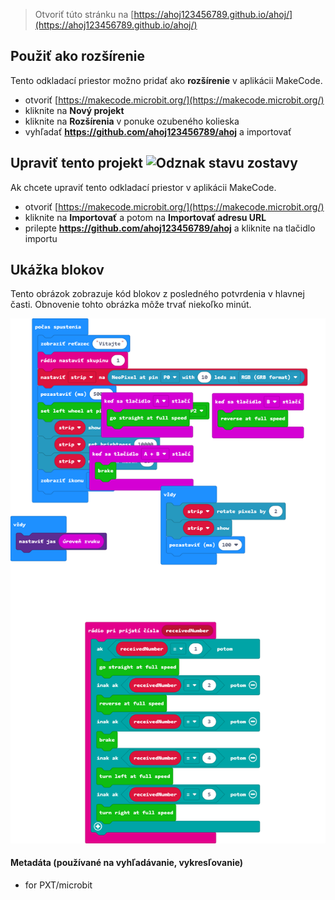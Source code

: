 
> Otvoriť túto stránku na [https://ahoj123456789.github.io/ahoj/](https://ahoj123456789.github.io/ahoj/)

## Použiť ako rozšírenie

Tento odkladací priestor možno pridať ako **rozšírenie** v aplikácii MakeCode.

* otvoriť [https://makecode.microbit.org/](https://makecode.microbit.org/)
* kliknite na **Nový projekt**
* kliknite na **Rozšírenia** v ponuke ozubeného kolieska
* vyhľadať **https://github.com/ahoj123456789/ahoj** a importovať

## Upraviť tento projekt ![Odznak stavu zostavy](https://github.com/ahoj123456789/ahoj/workflows/MakeCode/badge.svg)

Ak chcete upraviť tento odkladací priestor v aplikácii MakeCode.

* otvoriť [https://makecode.microbit.org/](https://makecode.microbit.org/)
* kliknite na **Importovať** a potom na **Importovať adresu URL**
* prilepte **https://github.com/ahoj123456789/ahoj** a kliknite na tlačidlo importu

## Ukážka blokov

Tento obrázok zobrazuje kód blokov z posledného potvrdenia v hlavnej časti.
Obnovenie tohto obrázka môže trvať niekoľko minút.

![Vykreslené zobrazenie blokov](https://github.com/ahoj123456789/ahoj/raw/master/.github/makecode/blocks.png)

#### Metadáta (používané na vyhľadávanie, vykresľovanie)

* for PXT/microbit
<script src="https://makecode.com/gh-pages-embed.js"></script><script>makeCodeRender("{{ site.makecode.home_url }}", "{{ site.github.owner_name }}/{{ site.github.repository_name }}");</script>
